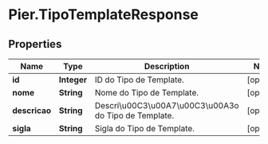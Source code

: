 # Pier.TipoTemplateResponse

## Properties
Name | Type | Description | Notes
------------ | ------------- | ------------- | -------------
**id** | **Integer** | ID do Tipo de Template. | [optional] 
**nome** | **String** | Nome do Tipo de Template. | [optional] 
**descricao** | **String** | Descri\u00C3\u00A7\u00C3\u00A3o do Tipo de Template. | [optional] 
**sigla** | **String** | Sigla do Tipo de Template. | [optional] 


